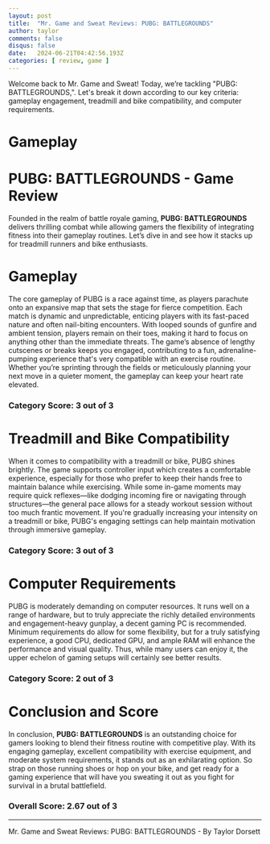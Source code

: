 ```yaml
---
layout: post
title:  "Mr. Game and Sweat Reviews: PUBG: BATTLEGROUNDS"
author: taylor
comments: false
disqus: false
date:   2024-06-21T04:42:56.193Z
categories: [ review, game ]
---
```


Welcome back to Mr. Game and Sweat! Today, we’re tackling "PUBG: BATTLEGROUNDS,". Let's break it down according to our key criteria: gameplay engagement, treadmill and bike compatibility, and computer requirements.

# Gameplay

# PUBG: BATTLEGROUNDS - Game Review

Founded in the realm of battle royale gaming, **PUBG: BATTLEGROUNDS** delivers thrilling combat while allowing gamers the flexibility of integrating fitness into their gameplay routines. Let’s dive in and see how it stacks up for treadmill runners and bike enthusiasts.

# Gameplay

The core gameplay of PUBG is a race against time, as players parachute onto an expansive map that sets the stage for fierce competition. Each match is dynamic and unpredictable, enticing players with its fast-paced nature and often nail-biting encounters. With looped sounds of gunfire and ambient tension, players remain on their toes, making it hard to focus on anything other than the immediate threats. The game’s absence of lengthy cutscenes or breaks keeps you engaged, contributing to a fun, adrenaline-pumping experience that's very compatible with an exercise routine. Whether you’re sprinting through the fields or meticulously planning your next move in a quieter moment, the gameplay can keep your heart rate elevated. 

### Category Score: 3 out of 3

# Treadmill and Bike Compatibility

When it comes to compatibility with a treadmill or bike, PUBG shines brightly. The game supports controller input which creates a comfortable experience, especially for those who prefer to keep their hands free to maintain balance while exercising. While some in-game moments may require quick reflexes—like dodging incoming fire or navigating through structures—the general pace allows for a steady workout session without too much frantic movement. If you're gradually increasing your intensity on a treadmill or bike, PUBG's engaging settings can help maintain motivation through immersive gameplay.

### Category Score: 3 out of 3

# Computer Requirements

PUBG is moderately demanding on computer resources. It runs well on a range of hardware, but to truly appreciate the richly detailed environments and engagement-heavy gunplay, a decent gaming PC is recommended. Minimum requirements do allow for some flexibility, but for a truly satisfying experience, a good CPU, dedicated GPU, and ample RAM will enhance the performance and visual quality. Thus, while many users can enjoy it, the upper echelon of gaming setups will certainly see better results.

### Category Score: 2 out of 3

# Conclusion and Score

In conclusion, **PUBG: BATTLEGROUNDS** is an outstanding choice for gamers looking to blend their fitness routine with competitive play. With its engaging gameplay, excellent compatibility with exercise equipment, and moderate system requirements, it stands out as an exhilarating option. So strap on those running shoes or hop on your bike, and get ready for a gaming experience that will have you sweating it out as you fight for survival in a brutal battlefield. 

### Overall Score: 2.67 out of 3

---

Mr. Game and Sweat Reviews: PUBG: BATTLEGROUNDS - By Taylor Dorsett
